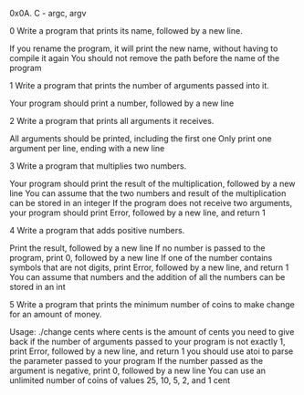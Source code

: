 0x0A. C - argc, argv

0 Write a program that prints its name, followed by a new line.

If you rename the program, it will print the new name, without having to compile it again
You should not remove the path before the name of the program

1 Write a program that prints the number of arguments passed into it.

Your program should print a number, followed by a new line

2 Write a program that prints all arguments it receives.

All arguments should be printed, including the first one
Only print one argument per line, ending with a new line

3 Write a program that multiplies two numbers.

Your program should print the result of the multiplication, followed by a new line
You can assume that the two numbers and result of the multiplication can be stored in an integer
If the program does not receive two arguments, your program should print Error, followed by a new line, and return 1

4 Write a program that adds positive numbers.

Print the result, followed by a new line
If no number is passed to the program, print 0, followed by a new line
If one of the number contains symbols that are not digits, print Error, followed by a new line, and return 1
You can assume that numbers and the addition of all the numbers can be stored in an int

5 Write a program that prints the minimum number of coins to make change for an amount of money.

Usage: ./change cents
where cents is the amount of cents you need to give back
if the number of arguments passed to your program is not exactly 1, print Error, followed by a new line, and return 1
you should use atoi to parse the parameter passed to your program
If the number passed as the argument is negative, print 0, followed by a new line
You can use an unlimited number of coins of values 25, 10, 5, 2, and 1 cent
